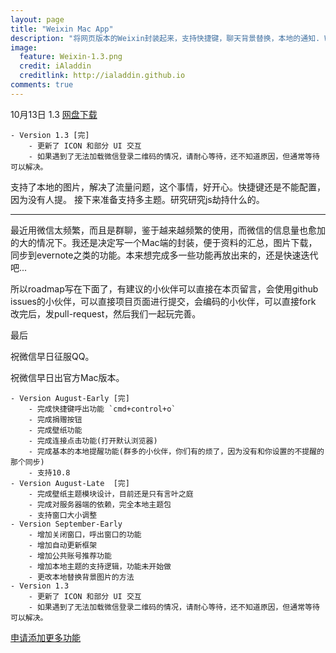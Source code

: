 ```yaml
---
layout: page
title: "Weixin Mac App"
description: "将网页版本的Weixin封装起来，支持快捷键，聊天背景替换，本地的通知. Weixin For Mac,Wechat for Mac"
image:
  feature: Weixin-1.3.png
  credit: iAladdin
  creditlink: http://ialaddin.github.io
comments: true  
---
```


10月13日 1.3 <a href="http://pan.baidu.com/s/1d0I5g" class="btn" title="网盘下载">网盘下载</a>
    
    - Version 1.3 [完]
        - 更新了 ICON 和部分 UI 交互
        - 如果遇到了无法加载微信登录二维码的情况，请耐心等待，还不知道原因，但通常等待可以解决。


支持了本地的图片，解决了流量问题，这个事情，好开心。快捷键还是不能配置，因为没有人提。
接下来准备支持多主题。研究研究js劫持什么的。

---

最近用微信太频繁，而且是群聊，鉴于越来越频繁的使用，而微信的信息量也愈加的大的情况下。我还是决定写一个Mac端的封装，便于资料的汇总，图片下载，同步到evernote之类的功能。本来想完成多一些功能再放出来的，还是快速迭代吧...  

所以roadmap写在下面了，有建议的小伙伴可以直接在本页留言，会使用github issues的小伙伴，可以直接项目页面进行提交，会编码的小伙伴，可以直接fork 改完后，发pull-request，然后我们一起玩完善。

最后

祝微信早日征服QQ。

祝微信早日出官方Mac版本。



    - Version August-Early [完] 
        - 完成快捷键呼出功能 `cmd+control+o`
        - 完成捐赠按钮
        - 完成壁纸功能
        - 完成连接点击功能(打开默认浏览器)
        - 完成基本的本地提醒功能(群多的小伙伴，你们有的烦了，因为没有和你设置的不提醒的那个同步)
        - 支持10.8
    - Version August-Late  [完]
        - 完成壁纸主题模块设计，目前还是只有言叶之庭
        - 完成对服务器端的依赖，完全本地主题包
        - 支持窗口大小调整
    - Version September-Early 
        - 增加关闭窗口，呼出窗口的功能
        - 增加自动更新框架
        - 增加公共账号推荐功能
        - 增加本地主题的支持逻辑，功能未开始做
        - 更改本地替换背景图片的方法
    - Version 1.3
        - 更新了 ICON 和部分 UI 交互
        - 如果遇到了无法加载微信登录二维码的情况，请耐心等待，还不知道原因，但通常等待可以解决。


<a href="https://github.com/iAladdin/Weixin-Mac/issues" class="btn" title="申请添加更多功能">申请添加更多功能</a>